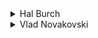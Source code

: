 <details>
<summary>
Hal Burch
</summary>

As there are only 101^3 = 1,030,301 ways to do this, try them all and pick the best.

```cpp
#include <stdio.h>

/* the goal ratio */
int goal[3];

/* the ratio of the feeds */
int ratios[3][3];

/* the best solution found so far */
int min;
int mloc[4]; /* amounts of ratio 1, 2, and 3, and the amount of ratio 4 prod */

/* the amount of each type of component in the feed */
int sum[3];

int main(int argc, char **argv)
 {
  FILE *fout, *fin;
  int lv, lv2, lv3; /* loop variables */
  int t, s; /* temporary variables */
  int gsum; /* the sum of the amounts of components in the goal mixture */

  if ((fin = fopen("ratios.in", "r")) == NULL)
   {
    perror ("fopen fin");
    exit(1);
   }
  if ((fout = fopen("ratios.out", "w")) == NULL)
   {
    perror ("fopen fout");
    exit(1);
   }

  /* read in data */
  fscanf (fin, "%d %d %d", &goal[0], &goal[1], &goal[2]);
  for (lv = 0; lv < 3; lv++)
    fscanf (fin, "%d %d %d", ratios[lv]+0, ratios[lv]+1, ratios[lv]+2);

  gsum = goal[0] + goal[1] + goal[2];

  min = 301; /* worst than possible = infinity */

  /* boundary case (this ensures gsum != 0) */
  if (gsum == 0)
   {
    fprintf (fout, "0 0 0 0\n");
    return 0;
   }

  for (lv = 0; lv < 100; lv++)
    for (lv2 = 0; lv2 < 100; lv2++)
     { /* for each amout of the first two types of mixtures */
      sum[0] = lv*ratios[0][0] + lv2*ratios[1][0];
      sum[1] = lv*ratios[0][1] + lv2*ratios[1][1];
      sum[2] = lv*ratios[0][2] + lv2*ratios[1][2];

      if (lv + lv2 > min) break;

      for (lv3 = 0; lv3 < 100; lv3++)
       {
        s = lv + lv2 + lv3;
	if (s >= min) break; /* worse than we've found already */

        /* calculate a guess at the multiples of the goal we've obtained */
	/* use gsum so we don't have to worry about divide by zero */
        t = (sum[0] + sum[1] + sum[2]) / gsum;
	if (t != 0 && sum[0] == t*goal[0] && 
	        sum[1] == t*goal[1] && sum[2] == t*goal[2])
	 { /* we've found a better solution! */
	  /* update min */
	  min = s;

	  /* store the solution */
	  mloc[0] = lv;
	  mloc[1] = lv2;
	  mloc[2] = lv3;
	  mloc[3] = t;
	 }

        /* add another 'bucket' of feed #2 */
        sum[0] += ratios[2][0];
        sum[1] += ratios[2][1];
        sum[2] += ratios[2][2];
       }
     }
  if (min == 301) fprintf (fout, "NONE\n"); /* no solution found */
  else fprintf (fout, "%d %d %d %d\n", mloc[0], mloc[1], mloc[2], mloc[3]);
  return 0;
 }
```

</details>

<details>
<summary>
Vlad Novakovski
</summary>

When you combine multiples of mixtures, you can look at it as a multiplication of a matrix by a vector. For example, 8*(1:2:3) + 1*(3:7:1) + 5*(2:1:2) = (21:28:35) = 7*(3:4:5) can be seen as

```none
[ 1 3 2 ]   [ 8 ]            
[ 2 7 1 ] * [ 1 ] = 7 [3 4 5]
[ 3 1 2 ]   [ 5 ]           
```

The matrix and the goal ratio vector (3:4:5 in this case) are given; what we have to find is the multiple vector (8:1:5 in this case) and the proportionality costant (7 here). This is like solving a system of linear equations. We can write it as

```none
AX = kB.
```

Now, if we use Cramer's Rule, and let D = determinant of A, then

```none
X_1 = k D_1 / D
X_2 = k D_2 / D
X_3 = k D_3 / D,
```

Where D\_1 is the determinant of the matrix A with the 1st column is replaced by B, D\_2 is the determinant of the matrix A with the 2nd column is replaced by B, D\_3 is the determinant of the matrix A with the 3rd column is replaced by B. (see a Linear Algebra textbook on why this works.) ,P> We are looking for integral solutions. If D = 0, no solutions. Otherwise, let k = D, and then X\_1 = D\_1, etc. If these values (X\_1,X\_2,X\_3, \_and\_ k) all have a greatest common factor above 1, divide them all by that factor, as we are looking for the smallest possible solutions.
Now, if some of the numbers is greater than 100, we have not found a feasible solution, so we output 'NONE'. Otherwise, the triple (X\_1,X\_2,X\_3) is output, as well as the value k. 

</details>

